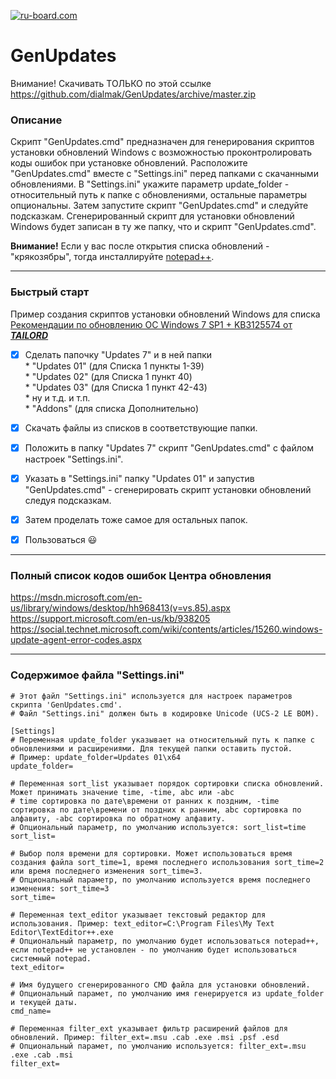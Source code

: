 [![ru-board.com](http://i.piccy.info/i9/cc66ead96da77910881990ceb35dcaac/1477414632/13196/1081034/ru_board.png)](http://forum.ru-board.com/topic.cgi?forum=62&bm=1&topic=30273&start=560#lt)       
 
# GenUpdates  

Внимание! Скачивать ТОЛЬКО по этой ссылке https://github.com/dialmak/GenUpdates/archive/master.zip

###  Описание

Скрипт "GenUpdates.cmd" предназначен для генерирования скриптов установки обновлений Windows с возможностью проконтролировать коды ошибок при установке обновлений.
Расположите "GenUpdates.cmd" вместе с "Settings.ini" перед папками с скачанными обновлениями. 
В "Settings.ini" укажите параметр update_folder - относительный путь к папке с обновлениями, остальные параметры опциональны.
Затем запустите скрипт "GenUpdates.cmd" и следуйте подсказкам. Сгенерированный скрипт для установки обновлений Windows будет записан в ту же папку, что и скрипт "GenUpdates.cmd".

**Внимание!** Если у вас после открытия списка обновлений - "крякозябры", тогда инсталлируйте [notepad++](https://notepad-plus-plus.org/download/).
<hr>

###  Быстрый старт

Пример создания скриптов установки обновлений Windows для списка [Рекомендации по обновлению ОС Windows 7 SP1 + KB3125574 от ***TAILORD***](http://forum.ru-board.com/topic.cgi?forum=62&topic=30531&start=1&limit=1&m=1#1)

- [x] Сделать папочку "Updates 7" и в ней папки   
      * "Updates 01" (для Списка 1 пункты 1-39)    
      * "Updates 02" (для Списка 1 пункт 40)     
      * "Updates 03" (для Списка 1 пункт 42-43)    
      *  ну и т.д. и т.п.     
      * "Addons" (для списка Дополнительно)    
       
- [x] Скачать файлы из списков в соответствующие папки.
- [x] Положить в папку "Updates 7" скрипт "GenUpdates.cmd" с файлом настроек "Settings.ini".
- [x] Указать в "Settings.ini" папку "Updates 01" и запустив "GenUpdates.cmd" - сгенерировать скрипт установки обновлений следуя подсказкам.
- [x] Затем проделать тоже самое для остальных папок.
- [x] Пользоваться  :smiley:

<hr>

###  Полный список кодов ошибок Центра обновления

<https://msdn.microsoft.com/en-us/library/windows/desktop/hh968413(v=vs.85).aspx>   
<https://support.microsoft.com/en-us/kb/938205>   
<https://social.technet.microsoft.com/wiki/contents/articles/15260.windows-update-agent-error-codes.aspx>  

<hr>   

###   Содержимое файла "Settings.ini"   
```  
# Этот файл "Settings.ini" используется для настроек параметров скрипта 'GenUpdates.cmd'.    
# Файл "Settings.ini" должен быть в кодировке Unicode (UCS-2 LE BOM).   

[Settings]    
# Переменная update_folder указывает на относительный путь к папке с обновлениями и расширениями. Для текущей папки оставить пустой.   
# Пример: update_folder=Updates 01\x64   
update_folder=  
   
# Переменная sort_list указывает порядок сортировки списка обновлений. Может принимать значение time, -time, abc или -abc   
# time сортировка по дате\времени от ранних к поздним, -time сортировка по дате\времени от поздних к ранним, abc сортировка по алфавиту, -abc cортировка по обратному алфавиту.     
# Опциональный параметр, по умолчанию используется: sort_list=time   
sort_list=   
    
# Выбор поля времени для сортировки. Может использоваться время создания файла sort_time=1, время последнего использования sort_time=2 или время последнего изменения sort_time=3.    
# Опциональный параметр, по умолчанию используется время последнего изменения: sort_time=3   
sort_time=   
   
# Переменная text_editor указывает текстовый редактор для использования. Пример: text_editor=C:\Program Files\My Text Editor\TextEditor++.exe   
# Опциональный параметр, по умолчанию будет использоваться notepad++, если notepad++ не установлен - по умолчанию будет использоваться системный notepad.   
text_editor=   
   
# Имя будущего сгенерированного CMD файла для установки обновлений.     
# Опциональный парамет, по умолчанию имя генерируется из update_folder и текущей даты.   
cmd_name=   
   
# Переменная filter_ext указывает фильтр расширений файлов для обновлений. Пример: filter_ext=.msu .cab .exe .msi .psf .esd    
# Опциональный парамет, по умолчанию используется: filter_ext=.msu .exe .cab .msi    
filter_ext=   
```

